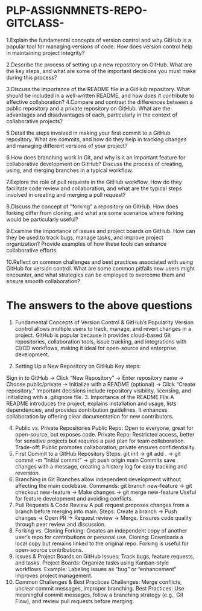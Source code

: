 # PLP-ASSIGNMNETS-REPO-GITCLASS-
1.Explain the fundamental concepts of version control and why GitHub is a popular tool for managing versions of code. How does version control help in maintaining project integrity?

2.Describe the process of setting up a new repository on GitHub. What are the key steps, and what are some of the important decisions you must make during this process?

3.Discuss the importance of the README file in a GitHub repository. What should be included in a well-written README, and how does it contribute to effective collaboration?
4.Compare and contrast the differences between a public repository and a private repository on GitHub. What are the advantages and disadvantages of each, particularly in the context of collaborative projects?

5.Detail the steps involved in making your first commit to a GitHub repository. What are commits, and how do they help in tracking changes and managing different versions of your project?

6.How does branching work in Git, and why is it an important feature for collaborative development on GitHub? Discuss the process of creating, using, and merging branches in a typical workflow.

7.Explore the role of pull requests in the GitHub workflow. How do they facilitate code review and collaboration, and what are the typical steps involved in creating and merging a pull request?

8.Discuss the concept of "forking" a repository on GitHub. How does forking differ from cloning, and what are some scenarios where forking would be particularly useful?

9.Examine the importance of issues and project boards on GitHub. How can they be used to track bugs, manage tasks, and improve project organization? Provide examples of how these tools can enhance collaborative efforts.

10.Reflect on common challenges and best practices associated with using GitHub for version control. What are some common pitfalls new users might encounter, and what strategies can be employed to overcome them and ensure smooth collaboration?


# The answers to the above questions 

1. Fundamental Concepts of Version Control & GitHub’s Popularity
Version control allows multiple users to track, manage, and revert changes in a project. GitHub is popular because it provides cloud-based Git repositories, collaboration tools, issue tracking, and integrations with CI/CD workflows, making it ideal for open-source and enterprise development.

2. Setting Up a New Repository on GitHub
Key steps:

Sign in to GitHub → Click “New Repository” → Enter repository name → Choose public/private → Initialize with a README (optional) → Click “Create repository.”
Important decisions include repository visibility, licensing, and initializing with a .gitignore file.
3. Importance of the README File
A README introduces the project, explains installation and usage, lists dependencies, and provides contribution guidelines. It enhances collaboration by offering clear documentation for new contributors.

4. Public vs. Private Repositories
Public Repo: Open to everyone, great for open-source, but exposes code.
Private Repo: Restricted access, better for sensitive projects but requires a paid plan for team collaboration.
Trade-off: Public promotes collaboration; private ensures confidentiality.
5. First Commit to a GitHub Repository
Steps: git init → git add . → git commit -m "Initial commit" → git push origin main
Commits save changes with a message, creating a history log for easy tracking and reversion.
6. Branching in Git
Branches allow independent development without affecting the main codebase.
Commands: git branch new-feature → git checkout new-feature → Make changes → git merge new-feature
Useful for feature development and avoiding conflicts.
7. Pull Requests & Code Review
A pull request proposes changes from a branch before merging into main.
Steps: Create a branch → Push changes → Open PR → Request review → Merge.
Ensures code quality through peer review and discussion.
8. Forking vs. Cloning
Forking: Creates an independent copy of another user’s repo for contributions or personal use.
Cloning: Downloads a local copy but remains linked to the original repo.
Forking is useful for open-source contributions.
9. Issues & Project Boards on GitHub
Issues: Track bugs, feature requests, and tasks.
Project Boards: Organize tasks using Kanban-style workflows.
Example: Labeling issues as “bug” or “enhancement” improves project management.
10. Common Challenges & Best Practices
Challenges: Merge conflicts, unclear commit messages, improper branching.
Best Practices: Use meaningful commit messages, follow a branching strategy (e.g., Git Flow), and review pull requests before merging.

